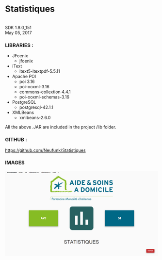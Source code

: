 # Statistiques
\
SDK 1.8.0_151 \
May 05, 2017

### LIBRARIES :

- JFoenix
    - jfoenix
- iText
    - itext5-itextpdf-5.5.11
- Apache POI
     - poi 3.16
     - poi-ooxml-3.16
     - commons-collextion 4.4.1
     - poi-ooxml-schemas-3.16
- PostgreSQL
    - postgresql-42.1.1
- XMLBeans
    - xmlbeans-2.6.0
    
All the above .JAR are included in the project /lib folder.

### GITHUB :

https://github.com/Neufunk/Statistiques

### IMAGES

![Home](https://github.com/Neufunk/Statistiques/blob/master/src/resources/img/Capture.PNG)

